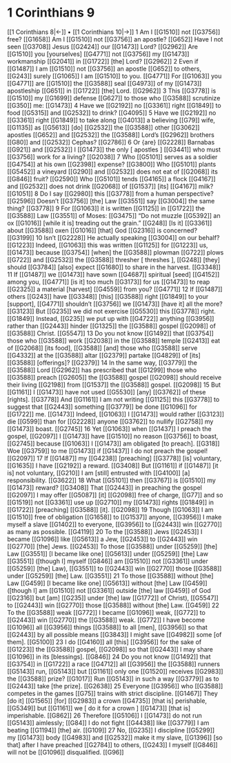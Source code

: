# 1 Corinthians 9
[[1 Corinthians 8|←]] • [[1 Corinthians 10|→]]
1 Am I [[G1510]] not [[G3756]] free? [[G1658]] Am I [[G1510]] not [[G3756]] an apostle? [[G652]] Have I not seen [[G3708]] Jesus [[G2424]] our [[G1473]] Lord? [[G2962]] Are [[G1510]] you [yourselves] [[G4771]] not [[G3756]] my [[G1473]] workmanship [[G2041]] in [[G1722]] [the] Lord? [[G2962]] 
2 Even if [[G1487]] I am [[G1510]] not [[G3756]] an apostle [[G652]] to others, [[G243]] surely [[G1065]] I am [[G1510]] to you. [[G4771]] For [[G1063]] you [[G4771]] are [[G1510]] the [[G3588]] seal [[G4973]] of my [[G1473]] apostleship [[G651]] in [[G1722]] [the] Lord. [[G2962]] 
3 This [[G3778]] is [[G1510]] my [[G1699]] defense [[G627]] to those who [[G3588]] scrutinize [[G350]] me: [[G1473]] 
4 Have we [[G2192]] no [[G3361]] right [[G1849]] to food [[G5315]] and [[G2532]] to drink? [[G4095]] 
5 Have we [[G2192]] no [[G3361]] right [[G1849]] to take along [[G4013]] a believing [[G79]] wife, [[G1135]] as [[G5613]] [do] [[G2532]] the [[G3588]] other [[G3062]] apostles [[G652]] and [[G2532]] the [[G3588]] Lord’s [[G2962]] brothers [[G80]] and [[G2532]] Cephas? [[G2786]] 
6 Or {are} [[G2228]] Barnabas [[G921]] and [[G2532]] I [[G1473]] the only [ apostles ] [[G3441]] who must [[G3756]] work for a living? [[G2038]] 
7 Who [[G5101]] serves as a soldier [[G4754]] at his own [[G2398]] expense? [[G3800]] Who [[G5101]] plants [[G5452]] a vineyard [[G290]] and [[G2532]] does not eat of [[G2068]] its [[G846]] fruit? [[G2590]] Who [[G5101]] tends [[G4165]] a flock [[G4167]] and [[G2532]] does not drink [[G2068]] of [[G1537]] [its] [[G4167]] milk? [[G1051]] 
8 Do I say [[G2980]] this [[G3778]] from a human perspective? [[G2596]] Doesn’t [[G3756]] [the] Law [[G3551]] say [[G3004]] the same thing? [[G3778]] 
9 For [[G1063]] it is written [[G1125]] in [[G1722]] the [[G3588]] Law [[G3551]] of Moses: [[G3475]] “Do not muzzle [[G5392]] an ox [[G1016]] [while it is] treading out the grain.” [[G248]] [Is it] [[G3361]] about [[G3588]] oxen [[G1016]] [that] God [[G2316]] is concerned? [[G3199]] 
10 Isn’t [[G2228]] He actually speaking [[G3004]] on our behalf? [[G1223]] Indeed, [[G1063]] this was written [[G1125]] for [[G1223]] us, [[G1473]] because [[G3754]] [when] the [[G3588]] plowman [[G722]] plows [[G722]] and [[G2532]] the [[G3588]] thresher [ threshes ], [[G248]] [they] should [[G3784]] [also] expect [[G1680]] to share in the harvest. [[G3348]] 
11 If [[G1487]] we [[G1473]] have sown [[G4687]] spiritual [seed] [[G4152]] among you, [[G4771]] [is it] too much [[G3173]] for us [[G1473]] to reap [[G2325]] a material [harvest] [[G4559]] from you? [[G4771]] 
12 If [[G1487]] others [[G243]] have [[G3348]] [this] [[G3588]] right [[G1849]] to your [support], [[G4771]] shouldn’t [[G3756]] we [[G1473]] [have it] all the more? [[G3123]] But [[G235]] we did not exercise [[G5530]] this [[G3778]] right. [[G1849]] Instead, [[G235]] we put up with [[G4722]] anything [[G3956]] rather than [[G2443]] hinder [[G1325]] the [[G3588]] gospel [[G2098]] of [[G3588]] Christ. [[G5547]] 
13 Do you not know [[G1492]] that [[G3754]] those who [[G3588]] work [[G2038]] in the [[G3588]] temple [[G2413]] eat of [[G2068]] [its food], [[G3588]] [and] those who [[G3588]] serve [[G4332]] at the [[G3588]] altar [[G2379]] partake [[G4829]] of [its] [[G3588]] [offerings]? [[G2379]] 
14 In the same way, [[G3779]] the [[G3588]] Lord [[G2962]] has prescribed that [[G1299]] those who [[G3588]] preach [[G2605]] the [[G3588]] gospel [[G2098]] should receive their living [[G2198]] from [[G1537]] the [[G3588]] gospel. [[G2098]] 
15 But [[G1161]] I [[G1473]] have not used [[G5530]] [any] [[G3762]] of these [rights]. [[G3778]] And [[G1161]] I am not writing [[G1125]] this [[G3778]] to suggest that [[G2443]] something [[G3779]] be done [[G1096]] for [[G1722]] me. [[G1473]] Indeed, [[G1063]] I [[G1473]] would rather [[G3123]] die [[G599]] than for [[G2228]] anyone [[G3762]] to nullify [[G2758]] my [[G1473]] boast. [[G2745]] 
16 Yet [[G1063]] when [[G1437]] I preach the gospel, [[G2097]] I [[G1473]] have [[G1510]] no reason [[G3756]] to boast, [[G2745]] because [[G1063]] I [[G1473]] am obligated [to preach]. [[G318]] Woe [[G3759]] to me [[G1473]] if [[G1437]] I do not preach the gospel! [[G2097]] 
17 If [[G1487]] my [[G4238]] [preaching] [[G3778]] [is] voluntary, [[G1635]] I have [[G2192]] a reward. [[G3408]] But [[G1161]] if [[G1487]] [it is] not voluntary, [[G210]] I am [still] entrusted with [[G4100]] [a] responsibility. [[G3622]] 
18 What [[G5101]] then [[G3767]] is [[G1510]] my [[G1473]] reward? [[G3408]] That [[G2443]] in preaching the gospel [[G2097]] I may offer [[G5087]] [it] [[G2098]] free of charge, [[G77]] and so [[G1519]] not [[G3361]] use up [[G2710]] my [[G1473]] rights [[G1849]] in [[G1722]] [preaching] [[G3588]] [it]. [[G2098]] 
19 Though [[G1063]] I am [[G1510]] free of obligation [[G1658]] to [[G1537]] anyone, [[G3956]] I make myself a slave [[G1402]] to everyone, [[G3956]] to [[G2443]] win [[G2770]] as many as possible. [[G4119]] 
20 To the [[G3588]] Jews [[G2453]] I became [[G1096]] like [[G5613]] a Jew, [[G2453]] to [[G2443]] win [[G2770]] [the] Jews. [[G2453]] To those [[G3588]] under [[G5259]] [the] Law [[G3551]] [I became like one] [[G5613]] under [[G5259]] [the] Law [[G3551]] ([though I] myself [[G846]] am [[G1510]] not [[G3361]] under [[G5259]] [the] Law), [[G3551]] to [[G2443]] win [[G2770]] those [[G3588]] under [[G5259]] [the] Law. [[G3551]] 
21 To those [[G3588]] without [the] Law [[G459]] [I became like one] [[G5613]] without [the] Law [[G459]] ([though I] am [[G1510]] not [[G3361]] outside [the] law [[G459]] of God [[G2316]] but [am] [[G235]] under [the] law [[G1772]] of Christ), [[G5547]] to [[G2443]] win [[G2770]] those [[G3588]] without [the] Law. [[G459]] 
22 To the [[G3588]] weak [[G772]] I became [[G1096]] weak, [[G772]] to [[G2443]] win [[G2770]] the [[G3588]] weak. [[G772]] I have become [[G1096]] all [[G3956]] things [[G3588]] to all [men], [[G3956]] so that [[G2443]] by all possible means [[G3843]] I might save [[G4982]] some [of them]. [[G5100]] 
23 I do [[G4160]] all [this] [[G3956]] for the sake of [[G1223]] the [[G3588]] gospel, [[G2098]] so that [[G2443]] I may share [[G1096]] in its [blessings]. [[G846]] 
24 Do you not know [[G1492]] that [[G3754]] in [[G1722]] a race [[G4712]] all [[G3956]] the [[G3588]] runners [[G5143]] run, [[G5143]] but [[G1161]] only one [[G1520]] receives [[G2983]] the [[G3588]] prize? [[G1017]] Run [[G5143]] in such a way [[G3779]] as to [[G2443]] take [the prize]. [[G2638]] 
25 Everyone [[G3956]] who [[G3588]] competes in the games [[G75]] trains with strict discipline. [[G1467]] They [do it] [[G1565]] [for] [[G2983]] a crown [[G4735]] [that is] perishable, [[G5349]] but [[G1161]] we [ do it for a crown ] [[G1473]] [that is] imperishable. [[G862]] 
26 Therefore [[G5106]] I [[G1473]] do not run [[G5143]] aimlessly; [[G84]] I do not fight [[G4438]] like [[G3779]] I am beating [[G1194]] [the] air. [[G109]] 
27 No, [[G235]] I discipline [[G5299]] my [[G1473]] body [[G4983]] and [[G2532]] make it my slave, [[G1396]] [so that] after I have preached [[G2784]] to others, [[G243]] I myself [[G846]] will not be [[G1096]] disqualified. [[G96]] 
